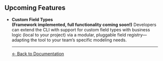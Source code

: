 ## Upcoming Features

- **Custom Field Types**  
  **(Framework implemented, full functionality coming soon!)** Developers can extend the CLI with support for custom field types with business logic (local to your project) via a modular, pluggable field registry—adapting the tool to your team’s specific modeling needs.
  
  ---
  [<- Back to Documentation](./README.md)